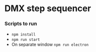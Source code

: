 # DMX step sequencer

### Scripts to run
- `npm install`
- `npm run start`
- On separate window `npm run electron`
